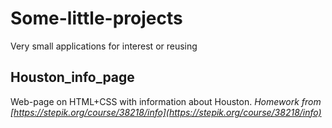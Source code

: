 # Some-little-projects
Very small applications for interest or reusing

## Houston_info_page
Web-page on HTML+CSS with information about Houston.
<i>Homework from [https://stepik.org/course/38218/info](https://stepik.org/course/38218/info) </i>
